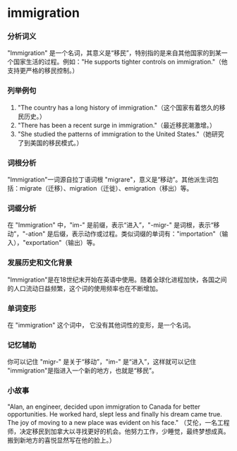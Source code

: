 # immigration

### 分析词义

  

"Immigration" 是一个名词，其意义是“移民”，特别指的是来自其他国家的到某一个国家生活的过程。例如："He supports tighter controls on immigration."（他支持更严格的移民控制。）

  

### 列举例句

  

1.  "The country has a long history of immigration."（这个国家有着悠久的移民历史。）
2.  "There has been a recent surge in immigration."（最近移民潮激增。）
3.  "She studied the patterns of immigration to the United States."（她研究了到美国的移民模式。）

  

### 词根分析

  

"Immigration"一词源自拉丁语词根 "migrare"，意义是“移动”。其他派生词包括：migrate（迁移）、migration（迁徙）、emigration（移出）等。

  

### 词缀分析

  

在 "Immigration" 中，"im-" 是前缀，表示“进入”，"-migr-" 是词根，表示“移动”，"-ation" 是后缀，表示动作或过程。类似词缀的单词有："importation"（输入），"exportation"（输出）等。

  

### 发展历史和文化背景

  

"Immigration"是在18世纪末开始在英语中使用。随着全球化进程加快，各国之间的人口流动日益频繁，这个词的使用频率也在不断增加。

  

### 单词变形

  

在 "immigration" 这个词中， 它没有其他词性的变形，是一个名词。

  

### 记忆辅助

  

你可以记住 "migr-" 是关于“移动”，"im-" 是“进入”，这样就可以记住 "immigration"是指进入一个新的地方，也就是“移民”。

  

### 小故事

  

"Alan, an engineer, decided upon immigration to Canada for better opportunities. He worked hard, slept less and finally his dream came true. The joy of moving to a new place was evident on his face." （艾伦，一名工程师，决定移民到加拿大以寻找更好的机会。他努力工作，少睡觉，最终梦想成真。搬到新地方的喜悦显然写在他的脸上。）
